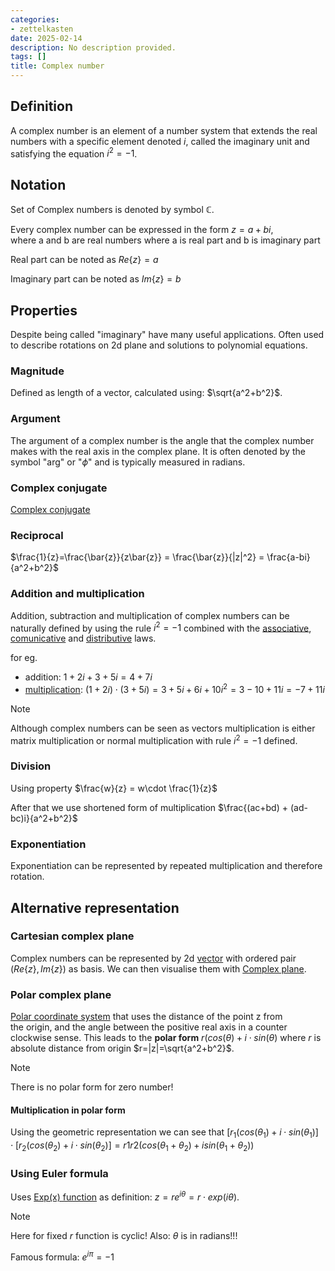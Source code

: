 ```yaml
---
categories:
- zettelkasten
date: 2025-02-14
description: No description provided.
tags: []
title: Complex number
---
```


## Definition

A complex number is an element of a number system that extends the real numbers with a specific element denoted $i$, called the imaginary unit and satisfying the equation $i^2 = −1$.

## Notation

Set of Complex numbers is denoted by symbol $\mathbb{C}$.

Every complex number can be expressed in the form $z=a+bi$, where a and b are real numbers where a is real part and b is imaginary part

Real part can be noted as $Re\{z\} = a$

Imaginary part can be noted as $Im\{z\} = b$

## Properties

Despite being called "imaginary" have many useful applications. Often used to describe rotations on 2d plane and solutions to polynomial equations.

### Magnitude

Defined as length of a vector, calculated using: $\sqrt{a^2+b^2}$.

### Argument

The argument of a complex number is the angle that the complex number makes with the real axis in the complex plane. It is often denoted by the symbol "arg" or "$\phi$" and is typically measured in radians.

### Complex conjugate

[Complex conjugate](Complex%20conjugate.md)

### Reciprocal

$\frac{1}{z}=\frac{\bar{z}}{z\bar{z}} = \frac{\bar{z}}{|z|^2} = \frac{a-bi}{a^2+b^2}$

### Addition and multiplication

Addition, subtraction and multiplication of complex numbers can be naturally defined by using the rule $i^2 = −1$ combined with the [associative](Associative%20binary%20property.md), [comunicative](Communicative%20binary%20property.md) and [distributive](Distributive%20binary%20property.md) laws. 

for eg. 

- addition: $1+2i + 3 + 5i = 4 + 7i$ 
- [multiplication](Complex%20multiplication%20as%20a%20rotation.md): $(1+2i) \cdot (3 + 5i) = 3+5i+6i+10i^2 = 3-10+11i = -7+11i$ 

> [!Note] 
> Although complex numbers can be seen as vectors multiplication is either matrix multiplication or normal multiplication with rule $i^2 = −1$ defined.

### Division

Using property $\frac{w}{z} = w\cdot \frac{1}{z}$

After that we use shortened form of multiplication $\frac{(ac+bd) + (ad-bc)i}{a^2+b^2}$

### Exponentiation

Exponentiation can be represented by repeated multiplication and therefore rotation.

## Alternative representation

### Cartesian complex plane

Complex numbers can be represented by 2d [vector](Vector.md) with ordered pair $(Re\{z\}, Im\{z\})$ as basis. We can then visualise them with [Complex plane](Complex%20plane.md).

### Polar complex plane

[Polar coordinate system](Polar%20coordinate%20system) that uses the distance of the point z from the origin, and the angle between the positive real axis in a counter clockwise sense. This leads to the **polar form** $r(cos(\theta) + i\cdot sin(\theta)$ where $r$ is absolute distance from origin $r=|z|=\sqrt{a^2+b^2}$. 

> [!Note]
> There is no polar form for zero number!

#### Multiplication in polar form

Using the geometric representation we can see that $[r_1(cos(\theta_1) + i\cdot sin(\theta_1)]\cdot[r_2(cos(\theta_2) + i\cdot sin(\theta_2)] = r1r2(cos(\theta_1+\theta_2) + i sin(\theta_1+\theta_2))$

### Using Euler formula

Uses [Exp(x) function](Exp(x)%20function.md) as definition: $z = re^{i \theta} = r\cdot exp(i\theta)$. 

> [!Note] 
> Here for fixed $r$ function is cyclic! Also: $\theta$ is in radians!!!

Famous formula: $e^{i\pi} = -1$
